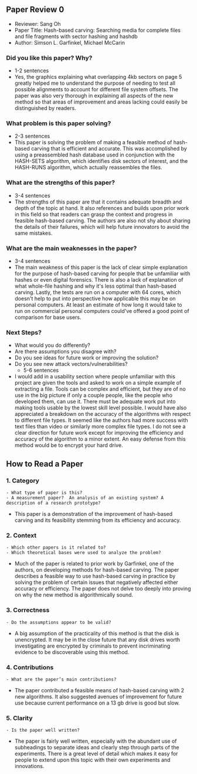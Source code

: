 ## Paper Review 0

- Reviewer: Sang Oh
- Paper Title: Hash-based carving: Searching media for complete files and file fragments with sector hashing and hashdb
- Author: Simson L. Garfinkel, Michael McCarin 

### Did you like this paper?  Why?
- 1-2 sentences
- Yes, the graphics explaining what overlapping 4kb sectors on page 5 greatly helped me to understand the purpose of needing to test all possible alignments to account for different file system offsets. The paper was also very thorough in explaining all aspects of the new method so that areas of improvement and areas lacking could easily be distinguished by readers.

### What problem is this paper solving?
- 2-3 sentences
- This paper is solving the problem of making a feasible method of hash-based carving that is efficient and accurate. This was accomplished by using a preassembled hash database used in conjunction with the HASH-SETS algorithm, which identifies disk sectors of interest, and the HASH-RUNS algorithm, which actually reassembles the files.

### What are the strengths of this paper?
- 3-4 sentences
- The strengths of this paper are that it contains adequate breadth and depth of the topic at hand. It also references and builds upon prior work in this field so that readers can grasp the context and progress in feasible hash-based carving. The authors are also not shy about sharing the details of their failures, which will help future innovators to avoid the same mistakes.

### What are the main weaknesses in the paper?
- 3-4  sentences
- The main weakness of this paper is the lack of clear simple explanation for the purpose of hash-based carving for people that be unfamiliar with hashes or even digital forensics. There is also a lack of explanation of what whole-file hashing and why it's less optimal than hash-based carving. Lastly, the tests are run on a computer with 64 cores, which doesn't help to put into perspective how applicable this may be on personal computers. At least an estimate of how long it would
take to run on commercial personal computers could've offered a good point of comparison for base users.

### Next Steps?
- What  would  you do differently?
- Are there assumptions you disagree with?
- Do you see ideas for future work or improving the solution?
- Do you see new attack vectors/vulnerabilities?    
    - 5-6 sentences
- I would add in a usability section where people unfamiliar with this project are given the tools and asked to work on a simple example of extracting a file. Tools can be complex and efficient, but they are of no use in the big picture if only a couple people, like the people who developed them, can use it. There must be adequate work put into making tools usable by the lowest skill level possible. I would have also appreciated a breakdown on the accuracy of the algorithms with respect
to different file types. It seemed like the authors had more success with text files than video or similarly more complex file types. I do not see a clear direction for future work except for improving the efficiency and accuracy of the algorithm to a minor extent. An easy defense from this method would be to encrypt your hard drive.


## How to Read a Paper

### 1. Category
    - What type of paper is this?
    - A measurement paper?  An analysis of an existing system? A description of a research prototype?
- This paper is a demonstration of the improvement of hash-based carving and its feasibility stemming from its efficiency and accuracy.

### 2. Context
    - Which other papers is it related to?
    - Which theoretical bases were used to analyze the problem?
- Much of the paper is related to prior work by Garfinkel, one of the authors, on developing methods for hash-based carving. The paper describes a feasible way to use hash-based carving in practice by solving the problem of certain issues that negatively affected either accuracy or efficiency. The paper does not delve too deeply into proving on why the new method is algorithmically sound.

### 3. Correctness
    - Do the assumptions appear to be valid?
- A big assumption of the practicality of this method is that the disk is unencrypted. It may be in the close future that any disk drives worth investigating are encrypted by criminals to prevent incriminating evidence to be discoverable using this method.

### 4. Contributions
    - What are the paper’s main contributions?
- The paper contributed a feasible means of hash-based carving with 2 new algorithms. It also suggested avenues of improvement for future use because current performance on a 13 gb drive is good but slow.

### 5. Clarity
    - Is the paper well written?
- The paper is fairly well written, especially with the abundant use of subheadings to separate ideas and clearly step through parts of the experiments. There is a great level of detail which makes it easy for people to extend upon this topic with their own experiments and innovations.
